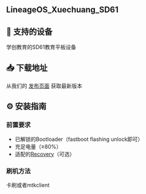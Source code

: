 ## LineageOS_Xuechuang_SD61

## 📱 支持的设备
学创教育的SD61教育平板设备

## 📥 下载地址
从我们的 [发布页面](https://github.com/kelsuita/LineageOS_Xuechuang_SD61/releases) 获取最新版本

## ⚙️ 安装指南

### 前置要求
- 已解锁的Bootloader（fastboot flashing unlock即可）
- 充足电量（≥80%）
- 适配的[Recovery](https://github.com/kelsuita/Action-TWRP-builder/releases)（可选）

### 刷机方法
卡刷或者mtkclient
